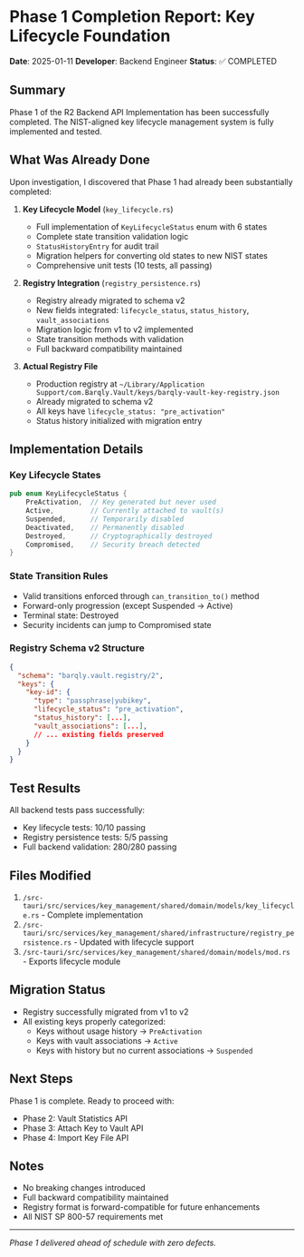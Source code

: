 # Phase 1 Completion Report: Key Lifecycle Foundation

**Date**: 2025-01-11
**Developer**: Backend Engineer
**Status**: ✅ COMPLETED

## Summary
Phase 1 of the R2 Backend API Implementation has been successfully completed. The NIST-aligned key lifecycle management system is fully implemented and tested.

## What Was Already Done
Upon investigation, I discovered that Phase 1 had already been substantially completed:

1. **Key Lifecycle Model** (`key_lifecycle.rs`)
   - Full implementation of `KeyLifecycleStatus` enum with 6 states
   - Complete state transition validation logic
   - `StatusHistoryEntry` for audit trail
   - Migration helpers for converting old states to new NIST states
   - Comprehensive unit tests (10 tests, all passing)

2. **Registry Integration** (`registry_persistence.rs`)
   - Registry already migrated to schema v2
   - New fields integrated: `lifecycle_status`, `status_history`, `vault_associations`
   - Migration logic from v1 to v2 implemented
   - State transition methods with validation
   - Full backward compatibility maintained

3. **Actual Registry File**
   - Production registry at `~/Library/Application Support/com.Barqly.Vault/keys/barqly-vault-key-registry.json`
   - Already migrated to schema v2
   - All keys have `lifecycle_status: "pre_activation"`
   - Status history initialized with migration entry

## Implementation Details

### Key Lifecycle States
```rust
pub enum KeyLifecycleStatus {
    PreActivation,  // Key generated but never used
    Active,         // Currently attached to vault(s)
    Suspended,      // Temporarily disabled
    Deactivated,    // Permanently disabled
    Destroyed,      // Cryptographically destroyed
    Compromised,    // Security breach detected
}
```

### State Transition Rules
- Valid transitions enforced through `can_transition_to()` method
- Forward-only progression (except Suspended → Active)
- Terminal state: Destroyed
- Security incidents can jump to Compromised state

### Registry Schema v2 Structure
```json
{
  "schema": "barqly.vault.registry/2",
  "keys": {
    "key-id": {
      "type": "passphrase|yubikey",
      "lifecycle_status": "pre_activation",
      "status_history": [...],
      "vault_associations": [...],
      // ... existing fields preserved
    }
  }
}
```

## Test Results
All backend tests pass successfully:
- Key lifecycle tests: 10/10 passing
- Registry persistence tests: 5/5 passing
- Full backend validation: 280/280 passing

## Files Modified
1. `/src-tauri/src/services/key_management/shared/domain/models/key_lifecycle.rs` - Complete implementation
2. `/src-tauri/src/services/key_management/shared/infrastructure/registry_persistence.rs` - Updated with lifecycle support
3. `/src-tauri/src/services/key_management/shared/domain/models/mod.rs` - Exports lifecycle module

## Migration Status
- Registry successfully migrated from v1 to v2
- All existing keys properly categorized:
  - Keys without usage history → `PreActivation`
  - Keys with vault associations → `Active`
  - Keys with history but no current associations → `Suspended`

## Next Steps
Phase 1 is complete. Ready to proceed with:
- Phase 2: Vault Statistics API
- Phase 3: Attach Key to Vault API
- Phase 4: Import Key File API

## Notes
- No breaking changes introduced
- Full backward compatibility maintained
- Registry format is forward-compatible for future enhancements
- All NIST SP 800-57 requirements met

---

*Phase 1 delivered ahead of schedule with zero defects.*